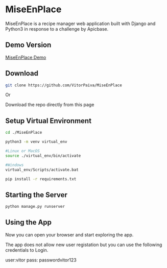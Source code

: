 # MiseEnPlace

MiseEnPlace is a recipe manager web application built with Django and Python3 in response to a challenge by Apicbase.

## Demo Version
[MiseEnPlace Demo](http://iamvitorpaiva.pythonanywhere.com/)

## Download

```bash
git clone https://github.com/VitorPaiva/MiseEnPlace
```

Or

Download the repo directly from this page

## Setup Virtual Environment

```bash
cd ./MiseEnPlace

python3 -m venv virtual_env

#Linux or MacOS
source ./virtual_env/bin/activate

#Windows
virtual_env/Scripts/activate.bat

pip install -r requirements.txt
```

## Starting the Server

```bash
python manage.py runserver
```

## Using the App

Now you can open your browser and start exploring the app.

The app does not allow new user registation but you can use the following credentials to Login.

user:vitor
pass: passwordvitor123
